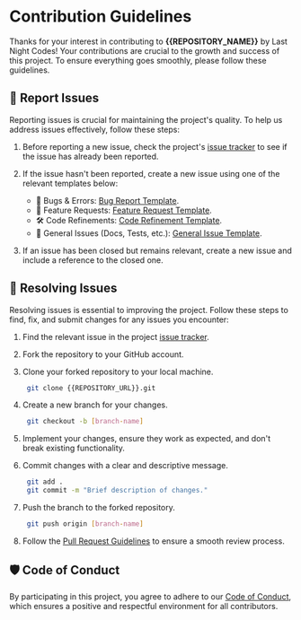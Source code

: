 # Contribution Guidelines
Thanks for your interest in contributing to **{{REPOSITORY_NAME}}** by Last Night Codes! Your contributions are crucial to the growth and success of this project. To ensure everything goes smoothly, please follow these guidelines.

## 📝 Report Issues
Reporting issues is crucial for maintaining the project's quality. To help us address issues effectively, follow these steps:

1. Before reporting a new issue, check the project's [issue tracker]({{REPOSITORY_URL}}/issues) to see if the issue has already been reported.

2. If the issue hasn't been reported, create a new issue using one of the relevant templates below:
   - 🐛 Bugs & Errors: [Bug Report Template](https://github.com/lncodes/.github/blob/main/.github/ISSUE_TEMPLATE/bug-report-template.md).
   - 🚀 Feature Requests: [Feature Request Template](https://github.com/lncodes/.github/blob/main/.github/ISSUE_TEMPLATE/feature-request-template.md).
   - 🛠 Code Refinements: [Code Refinement Template](https://github.com/lncodes/.github/blob/main/.github/ISSUE_TEMPLATE/code-refinement-template.md).
   - 📝 General Issues (Docs, Tests, etc.): [General Issue Template](https://github.com/lncodes/.github/blob/main/.github/ISSUE_TEMPLATE/general-issue-template.md).
3. If an issue has been closed but remains relevant, create a new issue and include a reference to the closed one.

## 🔧 Resolving Issues
Resolving issues is essential to improving the project. Follow these steps to find, fix, and submit changes for any issues you encounter:

1. Find the relevant issue in the project [issue tracker]({{REPOSITORY_URL}}/issues).

2. Fork the repository to your GitHub account.
3. Clone your forked repository to your local machine.
   ```bash 
    git clone {{REPOSITORY_URL}}.git
   ```
4. Create a new branch for your changes.
   ```bash 
    git checkout -b [branch-name]
   ```
5. Implement your changes, ensure they work as expected, and don't break existing functionality.
6. Commit changes with a clear and descriptive message.
   ```bash 
    git add .
    git commit -m "Brief description of changes."
   ```
7. Push the branch to the forked repository.
   ```bash 
    git push origin [branch-name]
   ```
8. Follow the [Pull Request Guidelines](https://github.com/lncodes/docs/blob/main/PULL_REQUEST_GUIDELINES.md) to ensure a smooth review process.

## 🛡️ Code of Conduct
By participating in this project, you agree to adhere to our [Code of Conduct](https://github.com/lncodes/.github/blob/main/CODE_OF_CONDUCT.md), which ensures a positive and respectful environment for all contributors.